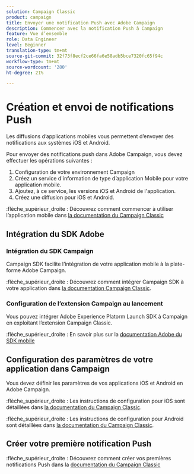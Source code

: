 ```yaml
---
solution: Campaign Classic
product: campaign
title: Envoyer une notification Push avec Adobe Campaign
description: Commencer avec la notification Push à Campaign
feature: Vue d’ensemble
role: Data Engineer
level: Beginner
translation-type: tm+mt
source-git-commit: 32f73f8ecf2ce66fa6e58adb5bce7320fc65f94c
workflow-type: tm+mt
source-wordcount: '280'
ht-degree: 21%

---
```


# Création et envoi de notifications Push

Les diffusions d’applications mobiles vous permettent d’envoyer des notifications aux systèmes iOS et Android.

Pour envoyer des notifications push dans Adobe Campaign, vous devez effectuer les opérations suivantes :

1. Configuration de votre environnement Campaign
1. Créez un service d&#39;information de type d’application Mobile pour votre application mobile.
1. Ajoutez, à ce service, les versions iOS et Android de l&#39;application.
1. Créez une diffusion pour iOS et Android.

:flèche_supérieur_droite : Découvrez comment commencer à utiliser l’application mobile dans [la documentation du Campaign Classic](https://experienceleague.adobe.com/docs/campaign-classic/using/sending-messages/sending-push-notifications/about-mobile-app-channel.html?lang=fr)

## Intégration du SDK Adobe

### Intégration du SDK Campaign

Campaign SDK facilite l’intégration de votre application mobile à la plate-forme Adobe Campaign.

:flèche_supérieur_droite : Découvrez comment intégrer Campaign SDK à votre application dans [la documentation Campaign Classic](https://experienceleague.adobe.com/docs/campaign-classic/using/sending-messages/sending-push-notifications/integrating-campaign-sdk-into-the-mobile-application.html?lang=en#loading-campaign-sdk).

### Configuration de l’extension Campaign au lancement

Vous pouvez intégrer Adobe Experience Platorm Launch SDK à Campaign en exploitant l’extension Campaign Classic.

:flèche_supérieur_droite : En savoir plus sur la [documentation Adobe du SDK mobile](https://aep-sdks.gitbook.io/docs/using-mobile-extensions/adobe-campaignclassic)

## Configuration des paramètres de votre application dans Campaign

Vous devez définir les paramètres de vos applications iOS et Android en Adobe Campaign.

:flèche_supérieur_droite : Les instructions de configuration pour iOS sont détaillées dans [la documentation du Campaign Classic](https://experienceleague.adobe.com/docs/campaign-classic/using/sending-messages/sending-push-notifications/configure-the-mobile-app/configuring-the-mobile-application.html?lang=en#sending-messages).

:flèche_supérieur_droite : Les instructions de configuration pour Android sont détaillées dans [la documentation du Campaign Classic](https://experienceleague.adobe.com/docs/campaign-classic/using/sending-messages/sending-push-notifications/configure-the-mobile-app/configuring-the-mobile-application-android.html?lang=en#sending-messages).

## Créer votre première notification Push

:flèche_supérieur_droite : Découvrez comment créer vos premières notifications Push dans la [documentation du Campaign Classic](https://experienceleague.adobe.com/docs/campaign-classic/using/sending-messages/sending-push-notifications/creating-notifications.html?lang=en#sending-notifications-on-ios)
